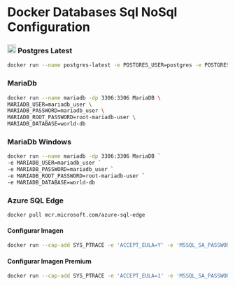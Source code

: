 # Docker Databases Sql NoSql Configuration

### <img src="https://user-images.githubusercontent.com/55373948/236650481-980cb882-e257-4590-ad0a-3ee13c907dd9.png" alt="PostgresSql" width="20" height="20"> Postgres Latest  
```sh
docker run --name postgres-latest -e POSTGRES_USER=postgres -e POSTGRES_PASSWORD=postgres -dp 5432:5432 postgres 
```
### MariaDb
```sh
docker run --name mariadb -dp 3306:3306 MariaDB \
MARIADB_USER=mariadb_user \
MARIADB_PASSWORD=mariadb_user \
MARIADB_ROOT_PASSWORD=root-mariadb-user \
MARIADB_DATABASE=world-db
```

### MariaDb Windows
```sh
docker run --name mariadb -dp 3306:3306 MariaDB `
-e MARIADB_USER=mariadb_user `
-e MARIADB_PASSWORD=mariadb_user `
-e MARIADB_ROOT_PASSWORD=root-mariadb-user `
-e MARIADB_DATABASE=world-db
```

### Azure SQL Edge
```
docker pull mcr.microsoft.com/azure-sql-edge
```


#### Configurar Imagen
```sh
docker run --cap-add SYS_PTRACE -e 'ACCEPT_EULA=Y' -e 'MSSQL_SA_PASSWORD=MY_STRONG_Password10!' -p 1433:1433 --name azuresqledge -d mcr.microsoft.com/azure-sql-edge
```
#### Configurar Imagen Premium
```sh
docker run --cap-add SYS_PTRACE -e 'ACCEPT_EULA=1' -e 'MSSQL_SA_PASSWORD=MY_STRONG_Password10!' -e 'MSSQL_PID=Premium' -p 1433:1433 --name azuresqledge -d mcr.microsoft.com/azure-sql-edge
```
